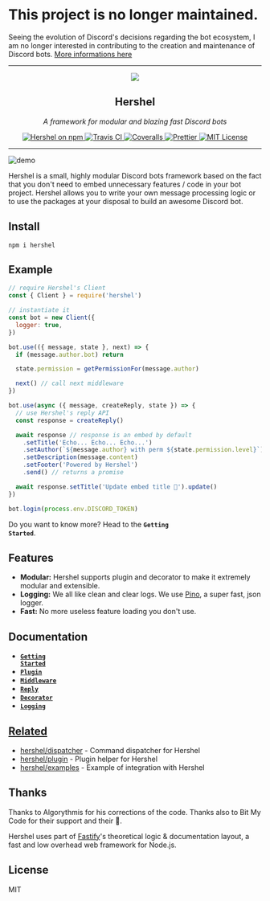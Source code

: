 # This project is no longer maintained.

Seeing the evolution of Discord's decisions regarding the bot ecosystem, I am no longer interested in contributing to the creation and maintenance of Discord bots.
[More informations here](https://gist.github.com/Rapptz/4a2f62751b9600a31a0d3c78100287f1)

---

<p align="center">
  <img src="https://raw.githubusercontent.com/hershel/hershel/master/media/hershel.png" />
</p>

<h2 align="center">Hershel</h2>

<p align="center">
  <em>A framework for modular and blazing fast Discord bots</em>
</p>

<p align="center">
  <a href="https://www.npmjs.com/package/hershel">
    <img alt="Hershel on npm" 
    src="https://img.shields.io/npm/v/hershel.svg">
  </a>
  <a href="https://travis-ci.com/hershel/hershel">
    <img alt="Travis CI" 
    src="https://travis-ci.com/hershel/hershel.svg?branch=master">
  </a>
  <a href="https://coveralls.io/github/hershel/hershel">
    <img alt="Coveralls"
    src="https://coveralls.io/repos/github/hershel/hershel/badge.svg?branch=master">
  </a>
  <a href="https://github.com/prettier/prettier">
    <img alt="Prettier"
    src="https://img.shields.io/badge/code_style-prettier-ff69b4.svg">
  </a>
  <a href="https://github.com/hershel/hershel/blob/master/LICENSE">
    <img alt="MIT License"
    src="https://img.shields.io/badge/License-MIT-yellow.svg">
  </a>
</p>

---

![demo](https://raw.githubusercontent.com/hershel/hershel/master/media/demo.png)

Hershel is a small, highly modular Discord bots framework based on the fact that you don't need to embed unnecessary features / code in your bot project. Hershel allows you to write your own message processing logic or to use the packages at your disposal to build an awesome Discord bot.

## Install

```
npm i hershel
```

## Example

```js
// require Hershel's Client
const { Client } = require('hershel')

// instantiate it
const bot = new Client({
  logger: true,
})

bot.use(({ message, state }, next) => {
  if (message.author.bot) return

  state.permission = getPermissionFor(message.author)

  next() // call next middleware
})

bot.use(async ({ message, createReply, state }) => {
  // use Hershel's reply API
  const response = createReply()

  await response // response is an embed by default
    .setTitle('Echo... Echo... Echo...')
    .setAuthor(`${message.author} with perm ${state.permission.level}`)
    .setDescription(message.content)
    .setFooter('Powered by Hershel')
    .send() // returns a promise

  await response.setTitle('Update embed title 🙈').update()
})

bot.login(process.env.DISCORD_TOKEN)
```

Do you want to know more? Head to the <code><b>Getting Started</b></code>.

## Features

- **Modular:** Hershel supports plugin and decorator to make it extremely modular and extensible.
- **Logging:** We all like clean and clear logs. We use [Pino](https://github.com/pinojs/pino), a super fast, json logger.
- **Fast:** No more useless feature loading you don't use.

## Documentation

- <a href="./docs/getting-started.md"><code><b>Getting Started</b></code></a>
- <a href="./docs/plugin.md"><code><b>Plugin</b></code>
- <a href="./docs/middleware.md"><code><b>Middleware</b></code>
- <a href="./docs/reply.md"><code><b>Reply</b></code>
- <a href="./docs/decorator.md"><code><b>Decorator</b></code>
- <a href="./docs/logging.md"><code><b>Logging</b></code>

## Related

- [hershel/dispatcher](https://github.com/hershel/dispatcher) - Command dispatcher for Hershel
- [hershel/plugin](https://github.com/hershel/plugin) - Plugin helper for Hershel
- [hershel/examples](https://github.com/hershel/examples) - Example of integration with Hershel

## Thanks

Thanks to Algorythmis for his corrections of the code. Thanks also to Bit My Code for their support and their 💖.

Hershel uses part of [Fastify](https://github.com/fastify/fastify)'s theoretical logic & documentation layout, a fast and low overhead web framework for Node.js.

## License

MIT
